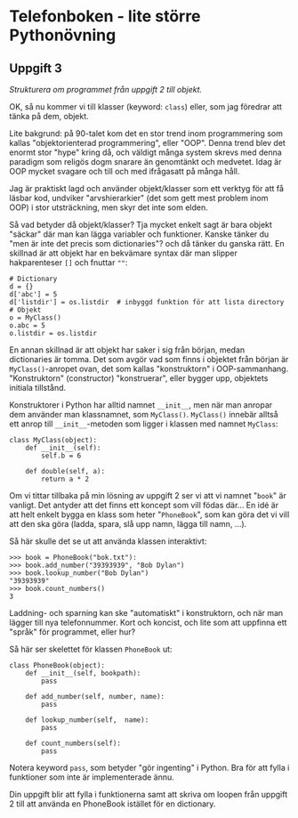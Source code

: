 Telefonboken - lite större Pythonövning
=======================================

Uppgift 3
---------

_Strukturera om programmet från uppgift 2 till objekt._

OK, så nu kommer vi till klasser (keyword: `class`) eller,
som jag föredrar att tänka på dem, objekt.

Lite bakgrund: på 90-talet kom det en stor trend inom
programmering som kallas "objektorienterad programmering",
eller "OOP". Denna trend blev det enormt stor "hype" kring
då, och väldigt många system skrevs med denna paradigm som
religös dogm snarare än genomtänkt och medvetet. Idag är
OOP mycket svagare och till och med ifrågasatt på många håll.

Jag är praktiskt lagd och använder objekt/klasser som ett
verktyg för att få läsbar kod, undviker "arvshierarkier"
(det som gett mest problem inom OOP) i stor utsträckning,
men skyr det inte som elden.

Så vad betyder då objekt/klasser? Tja mycket enkelt sagt är
bara objekt "säckar" där man kan lägga variabler och funktioner.
Kanske tänker du "men är inte det precis som dictionaries"? och
då tänker du ganska rätt. En skillnad är att objekt har en
bekvämare syntax där man slipper hakparenteser `[]` och
fnuttar `""`:

    # Dictionary
    d = {}
    d['abc'] = 5
    d['listdir'] = os.listdir  # inbyggd funktion för att lista directory
    # Objekt
    o = MyClass()
    o.abc = 5
    o.listdir = os.listdir

En annan skillnad är att objekt har saker i sig från början,
medan dictionaries är tomma. Det som avgör vad som finns i objektet
från början är `MyClass()`-anropet ovan, det som kallas "konstruktorn"
i OOP-sammanhang. "Konstruktorn" (constructor) "konstruerar", eller
bygger upp, objektets initiala tillstånd.

Konstruktorer i Python har alltid namnet `__init__`, men när man
anropar dem använder man klassnamnet, som `MyClass()`. `MyClass()`
innebär alltså ett anrop till `__init__`-metoden som ligger i
klassen med namnet `MyClass`:

    class MyClass(object):
        def __init__(self):
            self.b = 6

        def double(self, a):
            return a * 2

Om vi tittar tillbaka på min lösning av uppgift 2 ser vi att vi
namnet "`book`" är vanligt. Det antyder att det finns ett koncept
som vill födas där... En idé är att helt enkelt bygga en klass
som heter "`PhoneBook`", som kan göra det vi vill att den ska göra
(ladda, spara, slå upp namn, lägga till namn, ...).

Så här skulle det se ut att använda klassen interaktivt:

    >>> book = PhoneBook("bok.txt"):
    >>> book.add_number("39393939", "Bob Dylan")
    >>> book.lookup_number("Bob Dylan")
    "39393939"
    >>> book.count_numbers()
    3

Laddning- och sparning kan ske "automatiskt" i konstruktorn,
och när man lägger till nya telefonnummer. Kort och koncist,
och lite som att uppfinna ett "språk" för programmet, eller hur?

Så här ser skelettet för klassen `PhoneBook` ut:

    class PhoneBook(object):
        def __init__(self, bookpath):
            pass

        def add_number(self, number, name):
            pass

        def lookup_number(self,  name):
            pass

        def count_numbers(self):
            pass

Notera keyword `pass`, som betyder "gör ingenting" i Python.
Bra för att fylla i funktioner som inte är implementerade ännu.

Din uppgift blir att fylla i funktionerna samt att skriva om loopen
från uppgift 2 till att använda en PhoneBook istället för en
dictionary.
